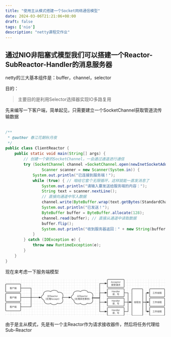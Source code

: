 ```yaml
---
title: "使用主从模式搭建一个Socket网络通信模型"
date: 2024-03-06T21:21:06+08:00
draft: false
tags: ['nio']
description: "netty课程交作业"
---
```


## 通过NIO非阻塞式模型我们可以搭建一个Reactor-SubReactor-Handler的消息服务器

netty的三大基本组件是：buffer，channel，selector

目的：
>
> 主要目的是利用Selector选择器实现IO多路复用
>

先来编写一下客户端，简单起见，只需要建立一个SocketChannel获取管道流传输数据

```java

/**
 * @author 春江花朝秋月夜
 */
public class ClientReactor {
    public static void main(String[] args) {
        // 创建一个新的SocketChannel，一会通过通道进行通信
        try (SocketChannel channel =SocketChannel.open(newInetSocketAddress("localhost", 9000));
                Scanner scanner = new Scanner(System.in)) {
            System.out.println("已连接到服务端！");
            while (true) { // 咱给它套个无限循环，这样就能一直发消息了
                System.out.println("请输入要发送给服务端的内容：");
                String text = scanner.nextLine();
                // 直接向通道中写入数据
                channel.write(ByteBuffer.wrap(text.getBytes(StandardCharsets.UTF_8)));
                System.out.println("已发送！");
                ByteBuffer buffer = ByteBuffer.allocate(128);
                channel.read(buffer); // 直接从通道中读取数据
                buffer.flip();
                System.out.println("收到服务器返回：" + new String(buffer.array(), 0, buffer.remaining()));
            }
        } catch (IOException e) {
            throw new RuntimeException(e);
        }
    }
}

```

现在来考虑一下服务端模型

![设计](image.png)

由于是主从模式，先是有一个主Reactor作为请求接收器件，然后将任务代理给Sub-Reactor